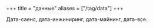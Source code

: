 +++
title = "данные"
aliases = ["/tag/data"]
+++

Дата-саенс, дата-инжиниринг, дата-майнинг, дата-все.
